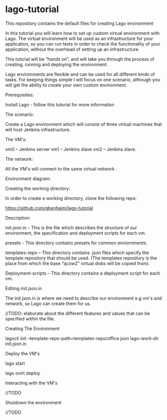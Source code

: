 # lago-tutorial
This repository contains the default files for creating Lago environment 

In this tutorial you will learn how to set up custom virtual environment with Lago.
The virtual environment will be used as an infrastructure for your application, so you can run tests
in order to check the functionality of your application, without the overhead of setting up an infrastructure.

This tutorial will be “hands on”, and will take you through the process of creating, running and deploying the environment.

Lago environments are flexible and can be used for all different kinds of tasks. For keeping things simple I will focus on one scenario, although you will get the ability to create your own custom environment.

Prerequisites:

Install Lago - follow this tutorial for more information 


The scenario:

Create a Lago environment which will consist of three virtual machines that will host Jenkins infrastructure.

The VM's:

vm0 – Jenkins server
vm1 – Jenkins slave
vm2 – Jenkins slave.

The network:

All the VM's will connect to the same virtual network .

Environment  diagram:






Creating the working directory:

In order to create a working directory, clone the following repo:

https://github.com/gbenhaim/lago-tutorial

Description:

init.json.in – This is the file which describes the structure of our environment, the specification and deployment scripts for each vm.

presets -  This directory contains presets for common enviornments.

templates-repo – This directory contains .json files which specify the template repository that should be used. (The templates repository is the place from which the base “qcow2” virtual disks will be copied from).

Deployment-scripts – This directory contains a deployment script for each vm.

Editing init.json.in

The init.json.in is where we need to describe our environment e.g vm's and network, so Lago can create them for us.

//TODO: elaborate about the different features and values that can be specified within the file.



Creating The Environment


lagocli init –template-repo-path=templates-repo/office.json lago-work-dir init.json.in



Deploy the VM's

lago start

lago ovirt deploy


Interacting with the VM's

//TODO


Shutdown the environment

//TODO
